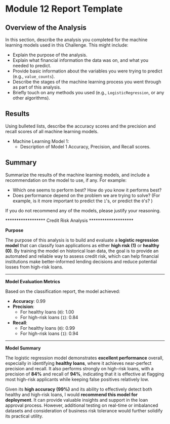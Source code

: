 # Module 12 Report Template

## Overview of the Analysis

In this section, describe the analysis you completed for the machine learning models used in this Challenge. This might include:

* Explain the purpose of the analysis.
* Explain what financial information the data was on, and what you needed to predict.
* Provide basic information about the variables you were trying to predict (e.g., `value_counts`).
* Describe the stages of the machine learning process you went through as part of this analysis.
* Briefly touch on any methods you used (e.g., `LogisticRegression`, or any other algorithms).

## Results

Using bulleted lists, describe the accuracy scores and the precision and recall scores of all machine learning models.

* Machine Learning Model 1:
    * Description of Model 1 Accuracy, Precision, and Recall scores.

## Summary

Summarize the results of the machine learning models, and include a recommendation on the model to use, if any. For example:

* Which one seems to perform best? How do you know it performs best?
* Does performance depend on the problem we are trying to solve? (For example, is it more important to predict the `1`'s, or predict the `0`'s? )

If you do not recommend any of the models, please justify your reasoning.

****************** Credit Risk Analysis ********************

**Purpose**

The purpose of this analysis is to build and evaluate a **logistic regression model** that can classify loan applications as either **high risk (1)** or **healthy (0)**. By training the model on historical loan data, the goal is to provide an automated and reliable way to assess credit risk, which can help financial institutions make better-informed lending decisions and reduce potential losses from high-risk loans.

---

**Model Evaluation Metrics**

Based on the classification report, the model achieved:

- **Accuracy**: 0.99  
- **Precision**:
  - For healthy loans (`0`): 1.00
  - For high-risk loans (`1`): 0.84
- **Recall**:
  - For healthy loans (`0`): 0.99
  - For high-risk loans (`1`): 0.94

---

**Model Summary**

The logistic regression model demonstrates **excellent performance** overall, especially in identifying **healthy loans**, where it achieves near-perfect precision and recall. It also performs strongly on high-risk loans, with a precision of **84%** and recall of **94%**, indicating that it is effective at flagging most high-risk applicants while keeping false positives relatively low.

Given its **high accuracy (99%)** and its ability to effectively detect both healthy and high-risk loans, I would **recommend this model for deployment**. It can provide valuable insights and support in the loan approval process. However, additional testing on real-time or imbalanced datasets and consideration of business risk tolerance would further solidify its practical utility.
